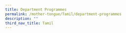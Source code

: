 ```yaml
---
title: Department Programmes
permalink: /mother-tongue/Tamil/department-programmes
description: ""
third_nav_title: Tamil
---
```

